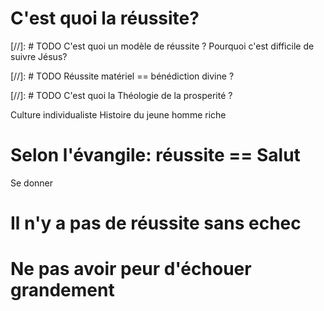 # C'est quoi la réussite?

[//]: # TODO
C'est quoi un modèle de réussite ?
Pourquoi c'est difficile de suivre Jésus?

[//]: # TODO
Réussite matériel == bénédiction divine ?

[//]: # TODO
C'est quoi la Théologie de la prosperité ?

Culture individualiste
Histoire du jeune homme riche

# Selon l'évangile: réussite == Salut

Se donner 

# Il n'y a pas de réussite sans echec
# Ne pas avoir peur d'échouer grandement
